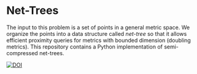 # Net-Trees
The input to this problem is a set of points in a general metric space.
We organize the points into a data structure called *net-tree* so that it allows efficient proximity queries for metrics with bounded dimension (doubling metrics).
This repository contains a Python implementation of semi-compressed net-trees.

[![DOI](https://zenodo.org/badge/147385418.svg)](https://zenodo.org/badge/latestdoi/147385418)
